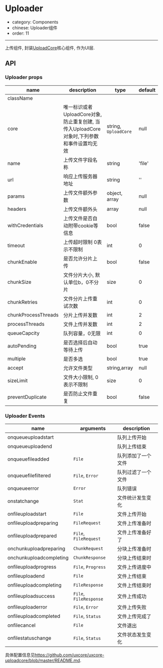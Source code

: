 # Uploader

- category: Components
- chinese: Uploader组件
- order: 11

---

上传组件, 封装[UploadCore](https://github.com/uxcore/uxcore-uploadcore/)核心组件, 作为UI层.

## API

### Uploader props

| name     | description    | type     | default      |
|----------|----------------|----------|--------------|
|className |
|core      | 唯一标识或者UploadCore对象, 防止重复创建, 当传入UploadCore对象时,下列参数和事件设置均无效 | string, `UploadCore` | null |
|name      | 上传文件字段名称 | string | 'file' |
|url       | 响应上传服务器地址 | string | '' |
|params    | 上传文件额外参数 | object, array | null |
|headers   | 上传文件额外头 | array | null |
|withCredentials | 上传文件是否自动附带cookie等信息 | bool | false |
|timeout | 上传超时限制 0表示不限制 | int | 0 |
|chunkEnable | 是否允许分片上传 | bool | false |
|chunkSize | 文件分片大小, 默认单位b，0不分片 | size | 0 |
|chunkRetries | 文件分片上传重试次数 | int | 0 |
|chunkProcessThreads | 分片上传并发数 | int | 2 |
|processThreads | 文件上传并发数 | int | 2 |
|queueCapcity | 队列容量，0无限 | int | 0 |
|autoPending | 是否选择后自动等待上传 | bool | true |
|multiple | 是否多选 | bool | true |
|accept | 允许文件类型 | string,array | null |
|sizeLimit | 文件大小限制, 0表示不限制 | size | 0 |
|preventDuplicate | 是否防止文件重复 | bool | false |

### Uploader Events

| name     | arguments    | description      |
|----------|--------------|------------------|
|onqueueuploadstart | | 队列上传开始 |
|onqueueuploadend | | 队列上传结束 |
|onqueuefileadded | `File` | 队列添加了一个文件 |
|onqueuefilefiltered | `File`, `Error` | 队列过滤了一个文件 |
|onqueueerror | `Error` | 队列错误 |
|onstatchange | `Stat` | 文件统计发生变化 |
|onfileuploadstart | `File` | 文件上传开始 |
|onfileuploadpreparing | `FileRequest` | 文件上传准备时 |
|onfileuploadprepared | `File`, `FileRequest` | 文件上传准备好了 |
|onchunkuploadpreparing | `ChunkRequest` |  分块上传准备时 |
|onchunkuploadcompleting | `ChunkResponse` |  分块上传结束时 |
|onfileuploadprogress | `File`, `Progress` | 文件上传进度中 |
|onfileuploadend | `File` | 文件上传结束 |
|onfileuploadcompleting | `FileResponse` |  文件上传结束时 |
|onfileuploadsuccess | `File`, `FileResponse` | 文件上传成功 |
|onfileuploaderror | `File`, `Error` | 文件上传失败 |
|onfileuploadcompleted | `File`, `Status`| 文件上传完成了 |
|onfilecancel | `File` | 文件退出 |
|onfilestatuschange | `File`, `Status` | 文件状态发生变化 |


具体配置信息见<https://github.com/uxcore/uxcore-uploadcore/blob/master/README.md>.